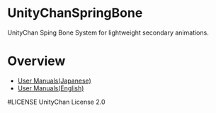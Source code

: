 # UnityChanSpringBone
UnityChan Sping Bone System for lightweight secondary animations.

# Overview
- [User Manuals(Japanese)](https://docs.google.com/document/d/1r7af2ztNGkO03lfwdpz1CeHWFqB6lnW3ljbZ16Xsnes/)
- [User Manuals(English)](https://docs.google.com/document/d/1vNUasqamyuQ6SY-5JqLx73UEAGbjXWiLWUGw0t_rYz4/)


#LICENSE
UnityChan License 2.0
